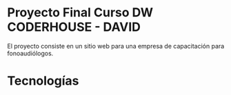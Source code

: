 # Proyecto Final Curso DW CODERHOUSE - DAVID

El proyecto consiste en un sitio web para una empresa de capacitación para fonoaudiólogos.

# Tecnologías

